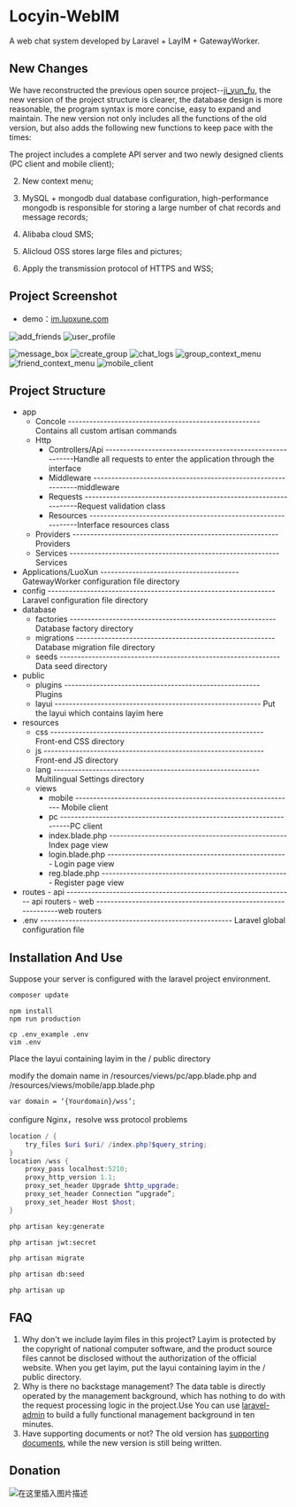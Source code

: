 # Locyin-WebIM

A web chat system developed by Laravel + LayIM + GatewayWorker.

## New Changes

We have reconstructed the previous open source project--[ji_yun_fu](https://gitee.com/geekadpt/ji_yun_fu), the new version of the project structure is clearer, the database design is more reasonable, the program syntax is more concise, easy to expand and maintain. The new version not only includes all the functions of the old version, but also adds the following new functions to keep pace with the times:

The project includes a complete API server and two newly designed clients (PC client and mobile client);

2. New context menu;

3. MySQL + mongodb dual database configuration, high-performance mongodb is responsible for storing a large number of chat records and message records;

4. Alibaba cloud SMS;

5. Alicloud OSS stores large files and pictures;

6. Apply the transmission protocol of HTTPS and WSS;

## Project Screenshot

 - demo：[im.luoxune.com](https://im.luoxune.com)

![add_friends](https://img-blog.csdnimg.cn/img_convert/2696f4765a5c2bcaf7b08a03378bc868.png#pic_center)
![user_profile](https://img-blog.csdnimg.cn/2021012218345298.png)


![message_box](https://img-blog.csdnimg.cn/2021012218345271.png)
![create_group](https://img-blog.csdnimg.cn/img_convert/e7309bef10ad2550072a0ec08d69d769.png#pic_center)
![chat_logs](https://img-blog.csdnimg.cn/2021012218345267.png)
![group_context_menu](https://img-blog.csdnimg.cn/20210122183451883.png)
![friend_context_menu](https://img-blog.csdnimg.cn/20210122183451853.png)
![mobile_client](https://luoxune.oss-cn-beijing.aliyuncs.com/app/mobile_exam.png)

## Project Structure
- app
  - Concole ------------------------------------------------------Contains all custom artisan commands
  - Http
    - Controllers/Api ----------------------------------------------------------Handle all requests to enter the application through the interface
    - Middleware --------------------------------------------------------------middleware
    - Requests -----------------------------------------------------------------Request validation class
    - Resources ---------------------------------------------------------------Interface resources class
  - Providers ----------------------------------------------------------Providers
  - Services -----------------------------------------------------------Services
- Applications/LuoXun ---------------------------------------GatewayWorker configuration file directory
- config  ----------------------------------------------------------------Laravel configuration file directory
- database
  - factories ---------------------------------------------------------- Database factory directory
  - migrations -------------------------------------------------------- Database migration file directory
  - seeds -------------------------------------------------------------- Data seed directory
- public
  - plugins ------------------------------------------------------- Plugins
  - layui ---------------------------------------------------------- Put the layui which contains layim here
- resources
  - css ------------------------------------------------------------ Front-end CSS directory
  - js -------------------------------------------------------------- Front-end JS directory
  - lang ----------------------------------------------------------  Multilingual Settings directory
  - views
      - mobile -------------------------------------------------------------- Mobile client
      - pc ---------------------------------------------------------------------PC client
      - index.blade.php -------------------------------------------------- Index page view
      - login.blade.php --------------------------------------------------- Login page view
      - reg.blade.php ----------------------------------------------------- Register page view
- routes
      - api ---------------------------------------------------------------- api routers
      - web ---------------------------------------------------------------web routers
- .env ------------------------------------------------------ Laravel global configuration file


## Installation And Use
Suppose your server is configured with the laravel project environment.


```bash
composer update
```

```
npm install
npm run production
```

```
cp .env_example .env
vim .env
```
Place the layui containing layim in the / public directory

modify the domain name in  /resources/views/pc/app.blade.php and /resources/views/mobile/app.blade.php 
```html
var domain = ‘{Yourdomain}/wss’;
```
configure Nginx，resolve wss protocol problems

```powershell
location / {
	try_files $uri $uri/ /index.php?$query_string;
}
location /wss {
	proxy_pass localhost:5210;
	proxy_http_version 1.1;
	proxy_set_header Upgrade $http_upgrade;
	proxy_set_header Connection “upgrade”;
	proxy_set_header Host $host;
}
```


```bash
php artisan key:generate
```


```bash
php artisan jwt:secret
```


```bash
php artisan migrate
```


```bash
php artisan db:seed
```

```bash
php artisan up
```


## FAQ

 1. Why don't we include layim files in this project?
    Layim is protected by the copyright of national computer software, and the product source files cannot be disclosed without the authorization of the official website. When you get layim, put the layui containing layim in the / public directory.
 2. Why is there no backstage management?
The data table is directly operated by the management background, which has nothing to do with the request processing logic in the project.Use You can use [laravel-admin](https://laravel-admin.org/) to build a fully functional management background in ten minutes.
 3. Have supporting documents or not?
    The old version has [supporting documents](https://www.kancloud.cn/tiaohuaren/laravel), while the new version is still being written.

## Donation
![在这里插入图片描述](https://luoxune.oss-cn-beijing.aliyuncs.com/app/donate_inte.png)
